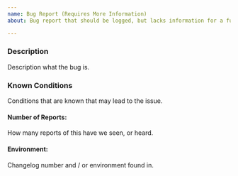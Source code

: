 ```yaml
---
name: Bug Report (Requires More Information)
about: Bug report that should be logged, but lacks information for a full report

---
```


### Description

Description what the bug is.

### Known Conditions

Conditions that are known that may lead to the issue.

#### Number of Reports: 

How many reports of this have we seen, or heard.

#### Environment: 

Changelog number and / or environment found in.
